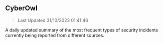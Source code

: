 ## CyberOwl 
> Last Updated 31/10/2023 01:41:46 


A daily updated summary of the most frequent types of security incidents currently being reported from different sources.

